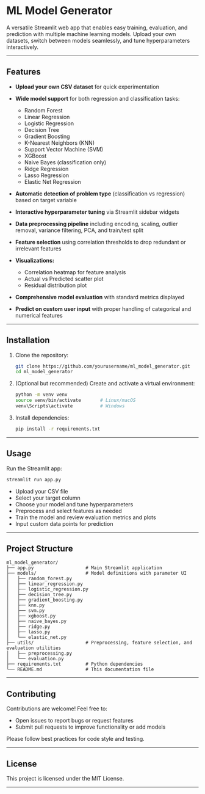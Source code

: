 # ML Model Generator

A versatile Streamlit web app that enables easy training, evaluation, and prediction with multiple machine learning models. Upload your own datasets, switch between models seamlessly, and tune hyperparameters interactively.

---

## Features

* **Upload your own CSV dataset** for quick experimentation
* **Wide model support** for both regression and classification tasks:

  * Random Forest
  * Linear Regression
  * Logistic Regression
  * Decision Tree
  * Gradient Boosting
  * K-Nearest Neighbors (KNN)
  * Support Vector Machine (SVM)
  * XGBoost
  * Naive Bayes (classification only)
  * Ridge Regression
  * Lasso Regression
  * Elastic Net Regression
* **Automatic detection of problem type** (classification vs regression) based on target variable
* **Interactive hyperparameter tuning** via Streamlit sidebar widgets
* **Data preprocessing pipeline** including encoding, scaling, outlier removal, variance filtering, PCA, and train/test split
* **Feature selection** using correlation thresholds to drop redundant or irrelevant features
* **Visualizations:**

  * Correlation heatmap for feature analysis
  * Actual vs Predicted scatter plot
  * Residual distribution plot
* **Comprehensive model evaluation** with standard metrics displayed
* **Predict on custom user input** with proper handling of categorical and numerical features

---

## Installation

1. Clone the repository:

   ```bash
   git clone https://github.com/yourusername/ml_model_generator.git
   cd ml_model_generator
   ```

2. (Optional but recommended) Create and activate a virtual environment:

   ```bash
   python -m venv venv
   source venv/bin/activate       # Linux/macOS
   venv\Scripts\activate          # Windows
   ```

3. Install dependencies:

   ```bash
   pip install -r requirements.txt
   ```

---

## Usage

Run the Streamlit app:

```bash
streamlit run app.py
```

* Upload your CSV file
* Select your target column
* Choose your model and tune hyperparameters
* Preprocess and select features as needed
* Train the model and review evaluation metrics and plots
* Input custom data points for prediction

---

## Project Structure

```
ml_model_generator/
├── app.py                   # Main Streamlit application
├── models/                  # Model definitions with parameter UI
│   ├── random_forest.py
│   ├── linear_regression.py
│   ├── logistic_regression.py
│   ├── decision_tree.py
│   ├── gradient_boosting.py
│   ├── knn.py
│   ├── svm.py
│   ├── xgboost.py
│   ├── naive_bayes.py
│   ├── ridge.py
│   ├── lasso.py
│   └── elastic_net.py
├── utils/                   # Preprocessing, feature selection, and evaluation utilities
│   ├── preprocessing.py
│   └── evaluation.py
├── requirements.txt         # Python dependencies
└── README.md                # This documentation file
```

---

## Contributing

Contributions are welcome! Feel free to:

* Open issues to report bugs or request features
* Submit pull requests to improve functionality or add models

Please follow best practices for code style and testing.

---

## License

This project is licensed under the MIT License.

---


